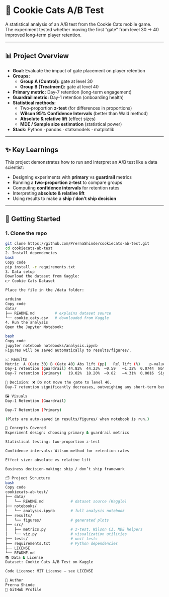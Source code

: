 # 🍪 Cookie Cats A/B Test

A statistical analysis of an A/B test from the Cookie Cats mobile game.  
The experiment tested whether moving the first “gate” from level 30 → 40 improved long-term player retention.

---

## 📊 Project Overview

- **Goal:** Evaluate the impact of gate placement on player retention  
- **Groups:**  
  - **Group A (Control):** gate at level 30  
  - **Group B (Treatment):** gate at level 40  
- **Primary metric:** Day-7 retention (long-term engagement)  
- **Guardrail metric:** Day-1 retention (onboarding health)  
- **Statistical methods:**  
  - Two-proportion **z-test** (for differences in proportions)  
  - **Wilson 95% Confidence Intervals** (better than Wald method)  
  - **Absolute & relative lift** (effect sizes)  
  - **MDE / Sample size estimation** (statistical power)  
- **Stack:** Python · pandas · statsmodels · matplotlib  

---

## ✨ Key Learnings

This project demonstrates how to run and interpret an A/B test like a data scientist:  
- Designing experiments with **primary** vs **guardrail** metrics  
- Running a **two-proportion z-test** to compare groups  
- Computing **confidence intervals** for retention rates  
- Interpreting **absolute & relative lift**  
- Using results to make a **ship / don’t ship decision**  

---

## 🚀 Getting Started  

### 1. Clone the repo  
```bash
git clone https://github.com/PrernaShinde/cookiecats-ab-test.git
cd cookiecats-ab-test
2. Install dependencies
bash
Copy code
pip install -r requirements.txt
3. Data setup
Download the dataset from Kaggle:
👉 Cookie Cats Dataset

Place the file in the /data folder:

arduino
Copy code
data/
├── README.md         # explains dataset source
└── cookie_cats.csv   # downloaded from Kaggle
4. Run the analysis
Open the Jupyter Notebook:

bash
Copy code
jupyter notebook notebooks/analysis.ipynb
Figures will be saved automatically to results/figures/.

📈 Results
Metric	A (Gate 30)	B (Gate 40)	Abs lift (pp)	Rel lift (%)	p-value	Interpretation
Day-1 retention (guardrail)	44.82%	44.23%	–0.59	–1.32%	0.0744	Not statistically significant
Day-7 retention (primary)	19.02%	18.20%	–0.82	–4.31%	0.0016	Significant drop

📌 Decision: ❌ Do not move the gate to level 40.
Day-7 retention significantly decreases, outweighing any short-term benefit.

🖼️ Visuals
Day-1 Retention (Guardrail)

Day-7 Retention (Primary)

(Plots are auto-saved in results/figures/ when notebook is run.)

🧠 Concepts Covered
Experiment design: choosing primary & guardrail metrics

Statistical testing: two-proportion z-test

Confidence intervals: Wilson method for retention rates

Effect size: absolute vs relative lift

Business decision-making: ship / don’t ship framework

🗂️ Project Structure
bash
Copy code
cookiecats-ab-test/
├── data/
│   └── README.md            # dataset source (Kaggle)
├── notebooks/
│   └── analysis.ipynb       # full analysis notebook
├── results/
│   └── figures/             # generated plots
├── src/
│   ├── metrics.py           # z-test, Wilson CI, MDE helpers
│   └── viz.py               # visualization utilities
├── tests/                   # unit tests
├── requirements.txt         # Python dependencies
├── LICENSE
└── README.md
📚 Data & License
Dataset: Cookie Cats A/B Test on Kaggle

Code License: MIT License – see LICENSE

👤 Author
Prerna Shinde
🔗 GitHub Profile